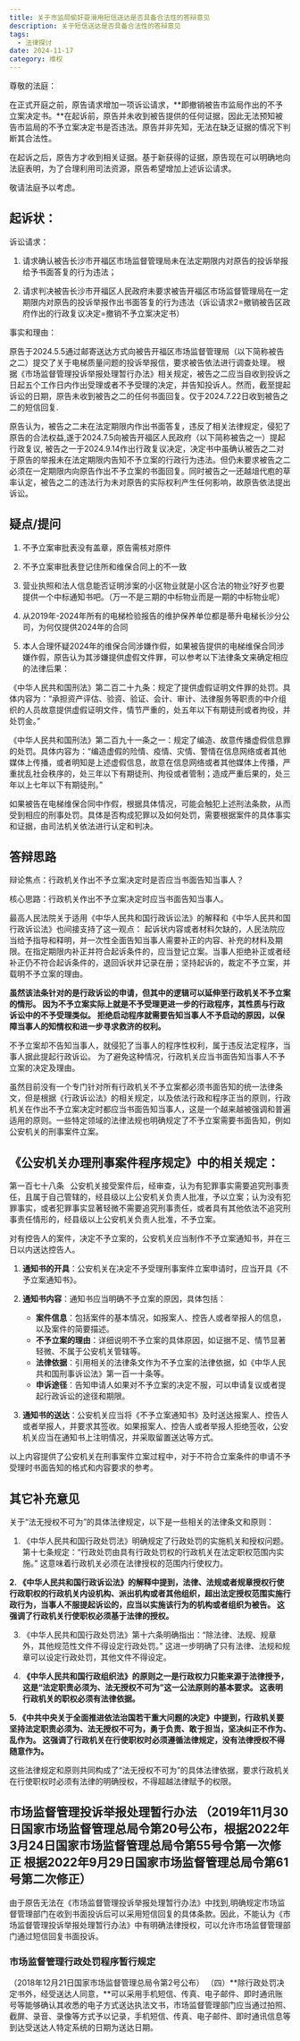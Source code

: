 ```yaml
---
title: 关于市监局偷奸耍滑用短信送达是否具备合法性的答辩意见
description: 关于短信送达是否具备合法性的答辩意见
tags:
  - 法律探讨
date: 2024-11-17
category: 维权
---
```

尊敬的法庭：

在正式开庭之前，原告请求增加一项诉讼请求，**即撤销被告市监局作出的不予立案决定书。**在起诉前，原告并未收到被告提供的任何证据，因此无法预知被告市监局的不予立案决定书是否违法。原告并非先知，无法在缺乏证据的情况下判断其合法性。

在起诉之后，原告方才收到相关证据。基于新获得的证据，原告现在可以明确地向法庭表明，为了合理利用司法资源，原告希望增加上述诉讼请求。

敬请法庭予以考虑。

## 起诉状：

诉讼请求：

1.	请求确认被告长沙市开福区市场监督管理局未在法定期限内对原告的投诉举报给予书面答复的行为违法；

2.	请求判决被告长沙市开福区人民政府未要求被告开福区市场监督管理局在一定期限内对原告的投诉举报作出书面答复的行为违法（诉讼请求2=撤销被告区政府作出的行政复议决定=撤销不予立案决定书）

事实和理由：

原告于2024.5.5通过邮寄送达方式向被告开福区市场监督管理局（以下简称被告之二）提交了关于电梯质量问题的投诉举报信，要求被告依法进行调查处理。
根据《市场监督管理投诉举报处理暂行办法》相关规定，被告之二应当自收到投诉之日起五个工作日内作出受理或者不予受理的决定，并告知投诉人。然而，截至提起诉讼的日期，原告未收到被告之二的任何书面回复。仅于2024.7.22日收到被告之二的短信回复.

原告认为，被告之二未在法定期限内作出书面答复，违反了相关法律规定，侵犯了原告的合法权益,遂于2024.7.5向被告开福区人民政府（以下简称被告之一）提起行政复议, 被告之一于2024.9.14作出行政复议决定，决定书中虽确认被告之二对于原告的举报未在法定期限内告知不予立案的行政行为违法。但仍未要求被告之二必须在一定期限内向原告作出不予立案的书面回复。同时被告之一还越俎代庖的草率认定，被告之二的违法行为未对原告的实际权利产生任何影响，故原告依法提出诉讼。


## 疑点/提问
1. 不予立案审批表没有盖章，原告需核对原件

2. 不予立案审批表登记住所和维保合同上的不一致

3. 营业执照和法人信息能否证明涉案的小区物业就是小区合法的物业?好歹也要提供一个中标通知书吧。（万一不是三期的中标物业而是一期的中标物业呢）

4. 从2019年-2024年所有的电梯检验报告的维护保养单位都是蒂升电梯长沙分公司，为何仅提供2024年的合同

5. 本人合理怀疑2024年的维保合同涉嫌作假，如果被告提供的电梯维保合同涉嫌作假，原告认为其涉嫌提供虚假文件罪，可以参考以下法律条文来确定相应的法律后果：

《中华人民共和国刑法》第二百二十九条：规定了提供虚假证明文件罪的处罚。具体内容为：“承担资产评估、验资、验证、会计、审计、法律服务等职责的中介组织的人员故意提供虚假证明文件，情节严重的，处五年以下有期徒刑或者拘役，并处罚金。”

《中华人民共和国刑法》第二百九十一条之一：规定了编造、故意传播虚假信息罪的处罚。具体内容为：“编造虚假的险情、疫情、灾情、警情在信息网络或者其他媒体上传播，或者明知是上述虚假信息，故意在信息网络或者其他媒体上传播，严重扰乱社会秩序的，处三年以下有期徒刑、拘役或者管制；造成严重后果的，处三年以上七年以下有期徒刑。”

如果被告在电梯维保合同中作假，根据具体情况，可能会触犯上述刑法条款，从而受到相应的刑事处罚。具体是否构成犯罪以及如何处罚，需要根据案件的具体事实和证据，由司法机关依法进行认定和判决。





## 答辩思路


辩论焦点：行政机关作出不予立案决定时是否应当书面告知当事人？

核心思路：行政机关作出不予立案决定时应当书面告知当事人。


最高人民法院关于适用《中华人民共和国行政诉讼法》的解释和《中华人民共和国行政诉讼法》也间接支持了这一观点：
起诉状内容或者材料欠缺的，人民法院应当给予指导和释明，并一次性全面告知当事人需要补正的内容、补充的材料及期限。在指定期限内补正并符合起诉条件的，应当登记立案。当事人拒绝补正或者经补正仍不符合起诉条件的，退回诉状并记录在册；坚持起诉的，裁定不予立案，并载明不予立案的理由。

**虽然该法条针对的是行政诉讼的申请，但其中的逻辑可以延伸至行政机关不予立案的情形。 因为不予立案实际上就是不予受理更进一步的行政程序，其性质与行政诉讼中的不予受理类似。 拒绝启动程序就需要告知当事人不予启动的原因，以保障当事人的知情权和进一步寻求救济的权利。**

不予立案却不告知当事人，就侵犯了当事人的程序性权利，属于违反法定程序，当事人据此提起行政诉讼。 为了避免这种情况，行政机关应当书面告知当事人不予立案的决定及理由。

虽然目前没有一个专门针对所有行政机关不予立案都必须书面告知的统一法律条文，但是根据《行政诉讼法》的相关规定，以及依法行政和程序正当的原则，行政机关在作出不予立案决定时都应当书面告知当事人，这是一个越来越被强调和普遍适用的原则。一些特定领域的法律法规也明确规定了不予立案需要书面告知，例如公安机关的刑事案件立案。


## 《公安机关办理刑事案件程序规定》中的相关规定：
第一百七十八条  公安机关接受案件后，经审查，认为有犯罪事实需要追究刑事责任，且属于自己管辖的，经县级以上公安机关负责人批准，予以立案；认为没有犯罪事实，或者犯罪事实显著轻微不需要追究刑事责任，或者具有其他依法不追究刑事责任情形的，经县级以上公安机关负责人批准，不予立案。

对有控告人的案件，决定不予立案的，公安机关应当制作不予立案通知书，并在三日以内送达控告人。

1. **通知书的开具**：公安机关在决定不予受理刑事案件立案申请时，应当开具《不予立案通知书》。

2. **通知书内容**：通知书应当明确不予立案的原因，具体包括：
   - **案件信息**：包括案件的基本情况，如报案人、控告人或者举报人的信息，以及案件的简要描述。
   - **不予立案的理由**：详细说明不予立案的具体原因，如证据不足、情节显著轻微、不属于公安机关管辖等。
   - **法律依据**：引用相关的法律条文作为不予立案的法律依据，如《中华人民共和国刑事诉讼法》第一百一十条等。
   - **申诉途径**：告知申请人如果对不予立案的决定不服，可以申请复议或者提起行政诉讼的途径和期限。

3. **通知书的送达**：公安机关应当将《不予立案通知书》及时送达报案人、控告人或者举报人，并要求其签收。如果报案人、控告人或者举报人拒绝签收，公安机关应当在通知书上注明情况，并采取留置送达等方式。

以上内容提供了公安机关在刑事案件立案过程中，对于不符合立案条件的申请不予受理时书面告知的格式和内容要求的参考。

## 其它补充意见 

关于“法无授权不可为”的具体法律规定，以下是一些相关的法律条文和原则：

1. 《中华人民共和国行政处罚法》明确规定了行政处罚的实施机关和授权问题。第十七条规定：“行政处罚由具有行政处罚权的行政机关在法定职权范围内实施。” 这意味着行政机关必须在法律授权的范围内行使权力。

**2. 《中华人民共和国行政诉讼法》的解释中提到，法律、法规或者规章授权行使行政职权的行政机关内设机构、派出机构或者其他组织，超出法定授权范围实施行政行为，当事人不服提起诉讼的，应当以实施该行为的机构或者组织为被告。 这强调了行政机关行使职权必须基于法律的授权。**

3. 《中华人民共和国行政处罚法》第十六条明确指出：“除法律、法规、规章外，其他规范性文件不得设定行政处罚。” 这进一步明确了只有法律、法规和规章可以设定行政处罚，其他文件不得设定。

4. **《中华人民共和国行政组织法》的原则之一是行政权力只能来源于法律授予，这是“法定职责必须为、法无授权不可为”这一公法原则的基本要求。 这表明行政机关的职权必须有法律依据。**

**5. 《中共中央关于全面推进依法治国若干重大问题的决定》中提到，行政机关要坚持法定职责必须为、法无授权不可为，勇于负责、敢于担当，坚决纠正不作为、乱作为。 这强调了行政机关在行使职权时必须遵循法律规定，没有法律授权不得随意作为。**

这些法律规定和原则共同构成了“法无授权不可为”的具体法律依据，要求行政机关在行使职权时必须有法律的明确授权，不得超越法律赋予的权限。


## 市场监督管理投诉举报处理暂行办法 （2019年11月30日国家市场监督管理总局令第20号公布，根据2022年3月24日国家市场监督管理总局令第55号令第一次修正 根据2022年9月29日国家市场监督管理总局令第61号第二次修正）

由于原告无法在《市场监督管理投诉举报处理暂行办法》中找到,明确规定市场监督管理部门在收到书面投诉后可以采用短信回复的具体条款。因此，不能认为《市场监督管理投诉举报处理暂行办法》中有明确法律授权，可以允许市场监督管理部门通过短信回复书面投诉。

### 市场监督管理行政处罚程序暂行规定

（2018年12月21日国家市场监督管理总局令第2号公布）
（四）**除行政处罚决定书外，经受送达人同意，**可以采用手机短信、传真、电子邮件、即时通讯账号等能够确认其收悉的电子方式送达执法文书，市场监督管理部门应当通过拍照、截屏、录音、录像等方式予以记录，手机短信、传真、电子邮件、即时通讯信息等到达受送达人特定系统的日期为送达日期。



